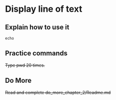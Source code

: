 # Display line of text

## Explain how to use it

    echo
    
## Practice commands

~~Type pwd 20 times.~~

## Do More

~~Read and complete do_more_chapter_2/Readme.md~~
